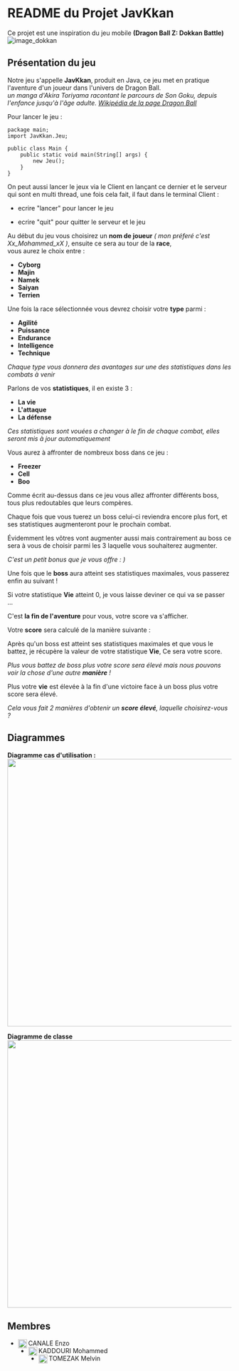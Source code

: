 # README du Projet JavKkan

Ce projet est une inspiration du jeu mobile __(Dragon Ball Z: Dokkan Battle)__  
![image_dokkan](https://user-images.githubusercontent.com/92590811/207865398-b30140e5-0314-4bf9-a73d-2d7b70cf9a1b.png)

## Présentation du jeu  
Notre jeu s'appelle __JavKkan__, produit en Java, ce jeu met en pratique l'aventure d'un joueur dans l'univers de Dragon Ball.  
*un manga d'Akira Toriyama racontant le parcours de Son Goku, depuis l'enfance jusqu'à l'âge adulte. [Wikipédia de la page Dragon Ball](https://fr.wikipedia.org/wiki/Dragon_Ball)*

Pour lancer le jeu :  
```
package main;
import JavKkan.Jeu;

public class Main {
    public static void main(String[] args) {
        new Jeu();
    }
}
```

On peut aussi lancer le jeux via le Client en lançant ce dernier et le serveur qui sont en multi thread, une fois cela fait, il faut dans le terminal Client :

* ecrire "lancer" pour lancer le jeu

* ecrire "quit" pour quitter le serveur et le jeu

Au début du jeu vous choisirez un __nom de joueur__ *( mon préferé c'est Xx_Mohammed_xX )*, ensuite ce sera au tour de la __race__,  
vous aurez le choix entre : 
* __Cyborg__
* __Majin__
* __Namek__
* __Saiyan__
* __Terrien__

Une fois la race sélectionnée vous devrez choisir votre __type__ parmi :
* __Agilité__
* __Puissance__
* __Endurance__
* __Intelligence__
* __Technique__

*Chaque type vous donnera des avantages sur une des statistiques dans les combats à venir*

Parlons de vos __statistiques__, il en existe 3 :
* __La vie__ 
* __L'attaque__ 
* __La défense__

*Ces statistiques sont vouées a changer à le fin de chaque combat, elles seront mis à jour automatiquement* 


Vous aurez à affronter de nombreux boss dans ce jeu : 
* __Freezer__ 
* __Cell__
* __Boo__

Comme écrit au-dessus dans ce jeu vous allez affronter différents boss, tous plus redoutables que leurs compères.

Chaque fois que vous tuerez un boss celui-ci reviendra encore plus fort, et ses statistiques augmenteront pour le prochain combat.

Évidemment les vôtres vont augmenter aussi mais contrairement au boss ce sera à vous de choisir parmi les 3 laquelle vous souhaiterez augmenter.  

*C'est un petit bonus que je vous offre : )*

Une fois que le __boss__ aura atteint ses statistiques maximales, vous passerez enfin au suivant !  

Si votre statistique __Vie__ atteint 0, je vous laisse deviner ce qui va se passer ...  

C'est __la fin de l'aventure__ pour vous, votre score va s'afficher.  

Votre __score__ sera calculé de la manière suivante :  

Après qu'un boss est atteint ses statistiques maximales et que vous le battez, je récupère la valeur de votre statistique __Vie__, Ce sera votre score. 

*Plus vous battez de boss plus votre score sera élevé mais nous pouvons voir la chose d'une autre __manière__ !*  

Plus votre __vie__ est élevée à la fin d'une victoire face à un boss plus votre score sera élevé.

*Cela vous fait 2 manières d'obtenir un __score élevé__, laquelle choisirez-vous ?*  

## Diagrammes


__Diagramme cas d'utilisation :__   
<img align="center" src="https://cdn.discordapp.com/attachments/885150703134326865/1053066404280152075/image.png" width="800" height="600"/>   

__Diagramme de classe__  
<img align="center" src="https://cdn.discordapp.com/attachments/885150703134326865/1053081382672412672/image.png" width="1200" height="600"/>  

## Membres

- CANALE Enzo <img align="left" src="https://avatars.githubusercontent.com/u/92590811" alt="profile" width="20" height="20"/>
- KADDOURI Mohammed <img align="left" src="https://avatars.githubusercontent.com/u/98416541" alt="profile" width="20" height="20"/>
- TOMEZAK Melvin <img align="left" src="https://avatars.githubusercontent.com/u/92721333" alt="profile" width="20" height="20"/>




